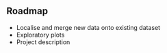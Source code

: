 ## Roadmap
- Localise and merge new data onto existing dataset
- Exploratory plots
- Project description